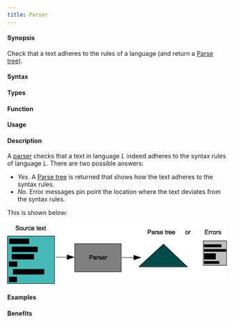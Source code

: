 ```yaml
---
title: Parser
---
```


#### Synopsis

Check that a text adheres to the rules of a language (and return a [Parse tree](/Rascalopedia/ParseTree)).

#### Syntax

#### Types

#### Function
       
#### Usage

#### Description

A [parser](http://en.wikipedia.org/wiki/Parsing) checks that a text in language _L_ indeed adheres 
to the syntax rules of language _L_. There are two possible answers:

*  _Yes_. A [Parse tree](/Rascalopedia/ParseTree) is returned that shows how the text adheres to the syntax rules.
*  _No_. Error messages pin point the location where the text deviates from the syntax rules.


This is shown below:


![](/assets/Rascalopedia/Parser/parser.png)


#### Examples

#### Benefits


